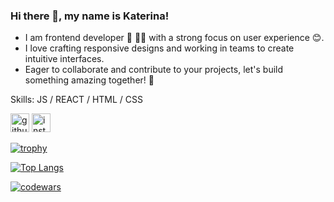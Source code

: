 ### Hi there 👋, my name is Katerina!
- I am frontend developer 🌱 👩‍💻  with a strong focus on user experience 😊. 
- I love crafting responsive designs and working in teams to create intuitive interfaces.
- Eager to collaborate and contribute to your projects, let's build something amazing together! 🚀 

Skills: JS / REACT / HTML / CSS


[<img src='https://cdn.jsdelivr.net/npm/simple-icons@3.0.1/icons/github.svg' alt='github' height='30'>](https://github.com/ladykot)  [<img src='https://cdn.jsdelivr.net/npm/simple-icons@3.0.1/icons/instagram.svg' alt='instagram' height='30'>](https://www.instagram.com/akilina-design/)  

[![trophy](https://github-profile-trophy.vercel.app/?username=ladykot)](https://github.com/ryo-ma/github-profile-trophy)

[![Top Langs](https://github-readme-stats.vercel.app/api/top-langs/?username=ladykot)](https://github.com/anuraghazra/github-readme-stats)

[![codewars](https://www.codewars.com/users/ladykot/badges/small)](https://www.codewars.com/users/ladykot) 


